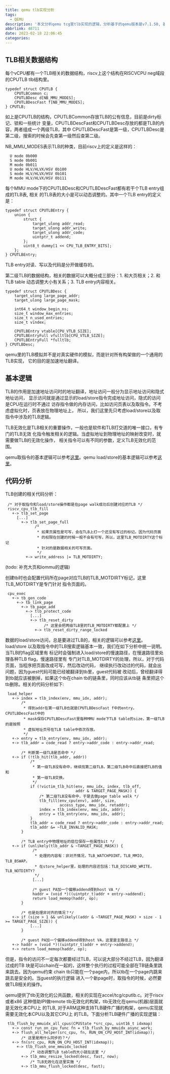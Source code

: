 ```yaml
---
title: qemu tlb实现分析
tags:
  - QEMU
description: '本文分析qemu tcg里tlb实现的逻辑，分析基于的qemu版本是v7.1.50, 基于riscv构架。'
abbrlink: 48711
date: 2023-02-18 22:06:45
categories:
---
```


TLB相关数据结构
----------------

 每个vCPU都有一个TLB相关的数据结构，riscv上这个结构在RISCVCPU neg域段的CPUTLB tlb结构里。

```
typedef struct CPUTLB {
    CPUTLBCommon c;
    CPUTLBDesc d[NB_MMU_MODES];
    CPUTLBDescFast f[NB_MMU_MODES];
} CPUTLB;
```
 如上是CPUTLB的结构，CPUTLBCommon存放TLB的公有信息，目前是dirty标记、锁和一些统计
 变量，CPUTLBDescFast和CPUTLBDesc存放的都是TLB的内容，两者组成一个两级TLB，其中
 CPUTLBDescFast是第一级，CPUTLBDesc是第二级，搜索的时候会先查第一级然后查第二级。

 NB_MMU_MODES表示TLB的种类，目前riscv上的定义是这样的：
```
  U mode 0b000                                                              
  S mode 0b001                                                              
  M mode 0b011                                                              
  U mode HLV/HLVX/HSV 0b100                                                 
  S mode HLV/HLVX/HSV 0b101                                                 
  M mode HLV/HLVX/HSV 0b111                                                 
```

 每个MMU mode下的CPUTLBDesc和CPUTLBDescFast都有若干个TLB entry组成的TLB表, 相关
 的TLB表的大小是可以动态调整的。其中一个TLB entry的定义是：
```
typedef struct CPUTLBEntry {
    union {
        struct {
            target_ulong addr_read;
            target_ulong addr_write;
            target_ulong addr_code;
            uintptr_t addend;
        };
        uint8_t dummy[1 << CPU_TLB_ENTRY_BITS];
    };
} CPUTLBEntry;
```
 TLB entry对读、写以及代码是分开做缓存的。

 第二级TLB的数据结构，相关的数据可以大概分成三部分：1. 和大页相关；2. 和TLB table
 动态调整大小有关系；3. TLB entry内容相关。
```
typedef struct CPUTLBDesc {                                                     
    target_ulong large_page_addr;                                               
    target_ulong large_page_mask;                                               

    int64_t window_begin_ns;                                                    
    size_t window_max_entries;                                                  
    size_t n_used_entries;                                                      
    size_t vindex;                                                              

    CPUTLBEntry vtable[CPU_VTLB_SIZE];                                          
    CPUTLBEntryFull vfulltlb[CPU_VTLB_SIZE];                                    
    CPUTLBEntryFull *fulltlb;                                                   
} CPUTLBDesc;                                                                   
```

 qemu里的TLB模拟并不是对真实硬件的模拟，而是针对所有构架做的一个通用的TLB实现，
 它的目的是加速地址翻译。

基本逻辑
---------

 TLB的作用是加速地址访问时的地址翻译，地址访问一般分为显示地址访问和隐式地址访问，
 显示访问就是通过显示的load/store指令完成地址访问，隐式的访问是CPU在运行时不通过
 访存指令做的内存访问，比如访问页表以及取指令。不考虑虚拟化时，页表放在物理地址上，
 所以，我们这里先只考虑load/store以及取指令中涉及的TLB逻辑。

 TLB无效化是TLB相关的重要操作，一般也是软件和TLB打交道的唯一接口，有专门的TLB无效
 化指令触发相关的逻辑。当虚拟地址到物理地址的映射改变时，就需要做TLB的无效化操作，
 相关指令可以有不同的参数，定义TLB无效化的范围。

 qemu取指令的基本逻辑可以参考[这里](https://wangzhou.github.io/qemu-tcg取指令逻辑分析/)。qemu load/store的基本逻辑可以参考[这里](https://wangzhou.github.io/qemu-tcg访存指令模拟/)。

代码分析
---------

 TLB创建的相关代码分析：
```
 /* 对于取指令和load/store操作都是在page walk成功后创建对应的TLB */
 riscv_cpu_tlb_fill
   +-> tlb_set_page
     [...]
       +-> tlb_set_page_full
             /*
              * 如果页属性是可写，会在TLB上打一个还没有写过的标记。因为代码页面
              * 的权限在创建的时候一般不会有可写，所以，这里TLB_MOTDIRTY这个标记
              * 针对的是数据相关的可写页面。
              */
         +-> write_address |= TLB_MOTDIRTY;
```
 (todo: 补充大页和iommu的逻辑)

创建tb时也会配置代码所在page对应TLB的TLB_MOTDIRTY标记，这里TLB_MOTDIRTY是专门针对
指令页面的。
```
 cpu_exec
   +-> tb_gen_code
     +-> tb_link_page
       +-> tb_page_add
         +-> tlb_protect_code
           [...]
           +-> tlb_reset_dirty
                 /* 这里会把两级TLB里的TLB_MOTDIRTY都配置上 */
             +-> tlb_reset_dirty_range_locked
```
 
 数据的load/store访问，总是要进过TLB的，相关的逻辑可以参考[这里](https://wangzhou.github.io/qemu-tcg访存指令模拟/)。load/store
 以及取指令中的TLB搜索逻辑基本一致，我们在如下分析中统一说明。当TLB的flag区域里有
 标记时会强制进入load/store的慢速路径，在慢速路径里处理各种TLB flag，慢速路径里有
 专门对TLB_MOTDIRTY的处理，所以，对于代码页面，当程序把页面改成可写，然后改动代码，
 继续执行改动过的代码，就会出问题，因为guest代码可能已经被翻译到tb里，guest代码被
 改动后，曾经翻译得到tb就应该被删掉，如果这个tb在chain tb的链条里，同时应该从tb链
 条里把这个tb删除。相关的代码分析如下:
```
 load_helper
   +-> index = tlb_index(env, mmu_idx, addr);                                      
       /*
        * 得到addr在第一级TLB也就是CPUTLBDescFast f中的entry，CPUTLBDescFast中的
        * mask保存CPUTLBDescFast里每种MMU mode下TLB table的size，第一级TLB的是按照
        * 虚拟地址页号在TLB table中依次存放。
        */
   +-> entry = tlb_entry(env, mmu_idx, addr);                                      
   +-> tlb_addr = code_read ? entry->addr_code : entry->addr_read;                 

       /* 判断第一级TLB是否命中 */
   +-> if (!tlb_hit(tlb_addr, addr))
           /*
            * 第一级TLB没有命中，继续找第二级TLB，第二级TLB命中后直接把TLB的值和
            * 第一级TLB交换。
            */
           if (!victim_tlb_hit(env, mmu_idx, index, tlb_off,                       
                               addr & TARGET_PAGE_MASK)) {                         
               /* 第二级TLB没有命中，于是去做page table walk */
               tlb_fill(env_cpu(env), addr, size,                                  
                        access_type, mmu_idx, retaddr);                            
               index = tlb_index(env, mmu_idx, addr);                              
               entry = tlb_entry(env, mmu_idx, addr);                              
           }                                                                       
           tlb_addr = code_read ? entry->addr_code : entry->addr_read;             
           tlb_addr &= ~TLB_INVALID_MASK;                                          
       }                                                                           

       /* TLB entry中物理地址的低位保存一些属性bit */
   +-> if (unlikely(tlb_addr & ~TARGET_PAGE_MASK)) {                               
            /*
             * 处理的内容有：非对齐情况，TLB_WATCHPOINT，TLB_MMIO, TLB_BSWAP。
             * 在store_helper里，处理的内容还包括：TLB_DISCARD_WRITE，TLB_NOTDIRTY?
             */
            [...]
        
            /* guest PA加一个偏移addend得到host VA */
            haddr = (void *)((uintptr_t)addr + entry->addend);                      
            return load_memop(haddr, op);                                           
       }

       /* 也是处理非对齐的情况？*/
   +-> if (size > 1 && unlikely((addr & ~TARGET_PAGE_MASK) + size - 1 >= TARGET_PAGE_SIZE)) {                                     
           [...]
       }                                                                           
                                                                             
       /* guest PA加一个偏移addend得到host VA，这里是主路径上 */
   +-> haddr = (void *)((uintptr_t)addr + entry->addend);                          
   +-> return load_memop(haddr, op);                                               
```
 但是，指令的访问不一定每次都要经过TLB，可以说大部分不经过TLB，因为翻译过成的TB
 块是可以chain在一起的，这样整个执行的过程可能全部在TB链条里跳来跳去。因为qemu约束
 chain tb只能在一个page内，所以tb在一个page内跳来跳去是安全的。当guest的执行逻辑
 进入一个新page时，取指令的时候，必然要做TLB相关的操作。
 
 qemu提供了tlb无效化的公共函数，相关的实现在accel/tcg/cputlb.c。对于riscv或者x86
 这种借助IPI做remote tlb无效化的构架，tlb无效化在qemu(机器)层面就是无效化本CPU上
 的TLB, 对于ARM这种支持TLB硬件广播的构架，qemu实现就需要无效化本CPU以及其它CPU上
 的TLB。下面分析TLB硬件广播的实现逻辑：
```
 tlb_flush_by_mmuidx_all_cpus(CPUState *src_cpu, uint16_t idxmap)           
   +-> const run_on_cpu_func fn = tlb_flush_by_mmuidx_async_work;                  
   +-> flush_all_helper(src_cpu, fn, RUN_ON_CPU_HOST_INT(idxmap));                 
       /* 这里是用什么同步的？*/
   +-> fn(src_cpu, RUN_ON_CPU_HOST_INT(idxmap));                                   
     +-> tlb_flush_one_mmuidx_locked
           /* 动态调整TLB table的大小就在这里 */
       +-> tlb_mmu_resize_locked(desc, fast, now);                                     
           /* TLB无效化在这里实施 */
       +-> tlb_mmu_flush_locked(desc, fast);                                           
```
